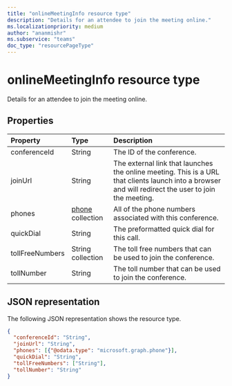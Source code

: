 ```yaml
---
title: "onlineMeetingInfo resource type"
description: "Details for an attendee to join the meeting online."
ms.localizationpriority: medium
author: "ananmishr"
ms.subservice: "teams"
doc_type: "resourcePageType"
---
```


# onlineMeetingInfo resource type

Details for an attendee to join the meeting online.

## Properties

| Property     | Type        | Description |
|:-------------|:------------|:------------|
|conferenceId|String| The ID of the conference.|
|joinUrl|String| The external link that launches the online meeting. This is a URL that clients launch into a browser and will redirect the user to join the meeting.|
|phones|[phone](phone.md) collection| All of the phone numbers associated with this conference.|
|quickDial|String| The preformatted quick dial for this call.|
|tollFreeNumbers|String collection| The toll free numbers that can be used to join the conference.|
|tollNumber|String| The toll number that can be used to join the conference.|

## JSON representation

The following JSON representation shows the resource type.

<!-- {
  "blockType": "resource",
  "@odata.type": "microsoft.graph.onlineMeetingInfo"
}-->

```json
{
  "conferenceId": "String",
  "joinUrl": "String",
  "phones": [{"@odata.type": "microsoft.graph.phone"}],
  "quickDial": "String",
  "tollFreeNumbers": ["String"],
  "tollNumber": "String"
}
```

<!-- uuid: 16cd6b66-4b1a-43a1-adaf-3a886856ed98
2019-02-04 14:57:30 UTC -->
<!-- {
  "type": "#page.annotation",
  "description": "onlineMeetingInfo resource",
  "keywords": "",
  "section": "documentation",
  "tocPath": ""
}-->

